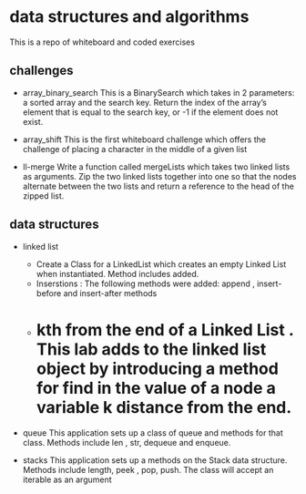 # data structures and algorithms
This is a repo of whiteboard and coded exercises

## challenges

* array_binary_search
    This is a BinarySearch which takes in 2 parameters: a sorted array and the search key.  Return the index of the array’s element that is equal to the search key, or -1 if the element does not exist.


* array_shift
    This is the first whiteboard challenge which offers the challenge of placing a character in the middle of a given list

* ll-merge
    Write a function called mergeLists which takes two linked lists as arguments. Zip the two linked lists together into one so that the nodes alternate between the two lists and return a reference to the head of the zipped list.

##  data structures

* linked list
    * Create a Class for a LinkedList which creates an empty Linked List when instantiated. Method includes added.
    * Inserstions : The following methods were added:  append , insert-before and insert-after methods
    * # kth from the end of a Linked List . This lab adds to the linked list object by introducing a method for find in the value of a node a variable k distance from the end.

* queue
    This application sets up a class of queue and methods for that class.
    Methods include len , str, dequeue and enqueue.

* stacks
    This application sets up a methods on the Stack data structure. Methods include length, peek , pop, push. The class will accept an iterable as an argument
